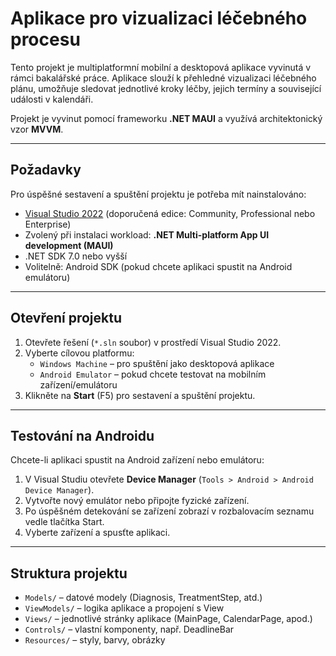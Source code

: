 
# Aplikace pro vizualizaci léčebného procesu

Tento projekt je multiplatformní mobilní a desktopová aplikace vyvinutá v rámci bakalářské práce. Aplikace slouží k přehledné vizualizaci léčebného plánu, umožňuje sledovat jednotlivé kroky léčby, jejich termíny a související události v kalendáři.

Projekt je vyvinut pomocí frameworku **.NET MAUI** a využívá architektonický vzor **MVVM**.

---

## Požadavky

Pro úspěšné sestavení a spuštění projektu je potřeba mít nainstalováno:

- [Visual Studio 2022](https://visualstudio.microsoft.com/vs/) (doporučená edice: Community, Professional nebo Enterprise)
- Zvolený při instalaci workload: **.NET Multi-platform App UI development (MAUI)**
- .NET SDK 7.0 nebo vyšší
- Volitelně: Android SDK (pokud chcete aplikaci spustit na Android emulátoru)

---

## Otevření projektu

1. Otevřete řešení (`*.sln` soubor) v prostředí Visual Studio 2022.
2. Vyberte cílovou platformu:
   - `Windows Machine` – pro spuštění jako desktopová aplikace
   - `Android Emulator` – pokud chcete testovat na mobilním zařízení/emulátoru
3. Klikněte na **Start** (F5) pro sestavení a spuštění projektu.

---

## Testování na Androidu

Chcete-li aplikaci spustit na Android zařízení nebo emulátoru:

1. V Visual Studiu otevřete **Device Manager** (`Tools > Android > Android Device Manager`).
2. Vytvořte nový emulátor nebo připojte fyzické zařízení.
3. Po úspěšném detekování se zařízení zobrazí v rozbalovacím seznamu vedle tlačítka Start.
4. Vyberte zařízení a spusťte aplikaci.

---

## Struktura projektu

- `Models/` – datové modely (Diagnosis, TreatmentStep, atd.)
- `ViewModels/` – logika aplikace a propojení s View
- `Views/` – jednotlivé stránky aplikace (MainPage, CalendarPage, apod.)
- `Controls/` – vlastní komponenty, např. DeadlineBar
- `Resources/` – styly, barvy, obrázky